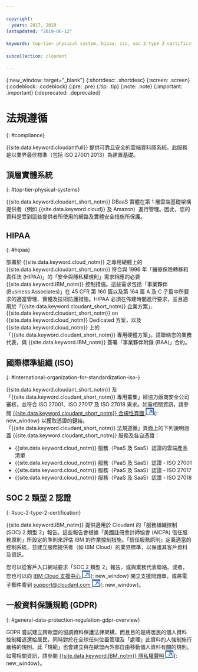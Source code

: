 ```yaml
---

copyright:
  years: 2017, 2019
lastupdated: "2019-06-12"

keywords: top-tier physical system, hipaa, iso, soc 2 type 2 certification, gdpr

subcollection: cloudant

---
```


{:new_window: target="_blank"}
{:shortdesc: .shortdesc}
{:screen: .screen}
{:codeblock: .codeblock}
{:pre: .pre}
{:tip: .tip}
{:note: .note}
{:important: .important}
{:deprecated: .deprecated}

<!-- Acrolinx: 2018-11-02 -->

# 法規遵循
{: #compliance}

{{site.data.keyword.cloudantfull}} 提供可靠且安全的雲端資料庫系統。此服務是以業界最佳標準（包括 ISO 27001:2013）為建置基礎。

## 頂層實體系統
{: #top-tier-physical-systems}

{{site.data.keyword.cloudant_short_notm}} DBaaS 實體在第 1 層雲端基礎架構提供者（例如 {{site.data.keyword.cloud}} 及 Amazon）進行管理。因此，您的資料是受到這些提供者所使用的網路及實體安全措施所保護。

## HIPAA
{: #hipaa}

部署於 {{site.data.keyword.cloud_notm}} 之專用硬體上的 {{site.data.keyword.cloudant_short_notm}} 符合與 1996 年「醫療保險轉移和責任法 (HIPAA)」的「安全與隱私權規則」需求相應的必要 {{site.data.keyword.IBM_notm}} 控制措施。這些需求包括「事業夥伴 (Business Associates)」在 45 CFR 第 160 篇以及第 164 篇 A 及 C 子篇中所要求的適當管理、實體及技術防護措施。HIPAA 必須在佈建時間進行要求，並且適用於「{{site.data.keyword.cloudant_short_notm}} 企業方案」、{{site.data.keyword.cloudant_short_notm}} on {{site.data.keyword.cloud_notm}} Dedicated 方案，以及 {{site.data.keyword.cloud_notm}} 上的「{{site.data.keyword.cloudant_short_notm}} 專用硬體方案」。請聯絡您的業務代表，與 {{site.data.keyword.IBM_notm}} 簽署「事業夥伴附錄 (BAA)」合約。

## 國際標準組織 (ISO)
{: #international-organization-for-standardization-iso-}

{{site.data.keyword.cloudant_short_notm}} 及「{{site.data.keyword.cloudant_short_notm}} 專用叢集」經協力廠商安全公司審核，並符合 ISO 27001、ISO 27017 及 ISO 27018 需求。如需相關資訊，請參閱 [{{site.data.keyword.cloudant_short_notm}} 合規性頁面 ![外部鏈結圖示](../images/launch-glyph.svg "外部鏈結圖示")]( https://www.ibm.com/cloud/compliance){: new_window} 以獲取憑證的鏈結。「{{site.data.keyword.cloudant_short_notm}} 法規遵循」頁面上的下列說明涵蓋 {{site.data.keyword.cloudant_short_notm}} 服務及各自憑證：
 
- {{site.data.keyword.cloud_notm}} 服務（PaaS 及 SaaS）認證的雲端產品清單
- {{site.data.keyword.cloud_notm}} 服務（PaaS 及 SaaS）認證 - ISO 27001
- {{site.data.keyword.cloud_notm}} 服務（PaaS 及 SaaS）認證 - ISO 27017
- {{site.data.keyword.cloud_notm}} 服務（PaaS 及 SaaS）認證 - ISO 27018

## SOC 2 類型 2 認證
{: #soc-2-type-2-certification}

{{site.data.keyword.IBM_notm}} 提供適用於 Cloudant 的「服務組織控制 (SOC) 2 類型 2」報告。這些報告會根據「美國註冊會計師協會 (AICPA) 信任服務原則」所設定的準則來評估 IBM 的作業控制措施。「信任服務原則」定義適當的控制系統，並建立服務提供者（如 IBM Cloud）的業界標準，以保護其客戶資料及資訊。

您可以從客戶入口網站要求「SOC 2 類型 2」報告，或與業務代表聯絡。或者，您也可以向 [IBM Cloud 支援中心 ![外部鏈結圖示](../images/launch-glyph.svg "外部鏈結圖示")](https://www.ibm.com/cloud/support){: new_window} 開立支援問題單，或將電子郵件寄到 [support@cloudant.com ![外部鏈結圖示](../images/launch-glyph.svg "外部鏈結圖示")](mailto:support@cloudant.com){: new_window}。

## 一般資料保護規範 (GDPR)
{: #general-data-protection-regulation-gdpr-overview}

GDPR 嘗試建立跨歐盟的協調資料保護法律架構，而且目的是將居民的個人資料控制權返還給居民，同時對於在全球任何位置管理及「處理」此資料的人強制施行嚴格的規則。此「規範」也會建立與在歐盟內外部自由移動個人資料有關的規則。如需相關資訊，請參閱 [{{site.data.keyword.IBM_notm}} 隱私權聲明 ![外部鏈結圖示](../images/launch-glyph.svg "外部鏈結圖示")](https://www.ibm.com/privacy/){: new_window}。
